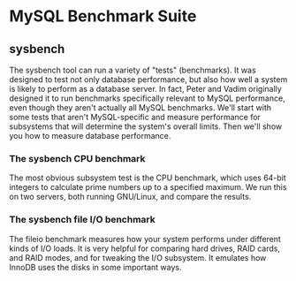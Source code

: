 # MySQL Benchmark Suite

## sysbench

The sysbench tool can run a variety of "tests" (benchmarks). It was designed to test not only database performance, but also how well a system is likely to perform as a database server. In fact, Peter and Vadim originally designed it to run benchmarks specifically relevant to MySQL performance, even though they aren't actually all MySQL benchmarks. We'll start with some tests that aren't MySQL-specific and measure performance for subsystems that will determine the system's overall limits. Then we'll show you how to measure database performance.

### The sysbench CPU benchmark

The most obvious subsystem test is the CPU benchmark, which uses 64-bit integers to calculate prime numbers up to a specified maximum. We run this on two servers, both running GNU/Linux, and compare the results.

### The sysbench file I/O benchmark

The fileio benchmark measures how your system performs under different kinds of I/O loads. It is very helpful for comparing hard drives, RAID cards, and RAID modes, and for tweaking the I/O subsystem. It emulates how InnoDB uses the disks in some important ways.


